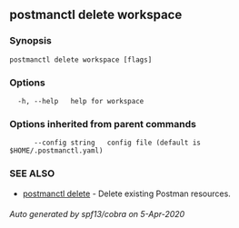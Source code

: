 ## postmanctl delete workspace



### Synopsis



```
postmanctl delete workspace [flags]
```

### Options

```
  -h, --help   help for workspace
```

### Options inherited from parent commands

```
      --config string   config file (default is $HOME/.postmanctl.yaml)
```

### SEE ALSO

* [postmanctl delete](postmanctl_delete.md)	 - Delete existing Postman resources.

###### Auto generated by spf13/cobra on 5-Apr-2020
